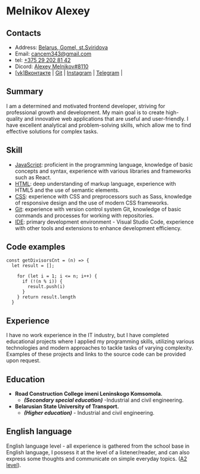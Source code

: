 # Melnikov Alexey
## Contacts
+ Address: [Belarus, Gomel, st.Sviridova]()
+ Email: [cancem343@gmail.com](https://mail.google.com/)
+ tel: [+375 29 202 81 42]()
+ Dicord: [Alexey Melnikov#8110]()
+ [[vk]Вконтакте](https://vk.com/id156827295) | [Git](https://github.com/Mitsuhitomeow) | [Instagram](https://vk.com/away.php?to=https%3A%2F%2Finstagram.com%2Fmitsuhito_meow%3Figshid%3DYmMyMTA2M2Y%3D&cc_key=) | [Telegram](https://t.me/Hatiko24) |


## Summary
I am a determined and motivated frontend developer, striving for professional growth and development. My main goal is to create high-quality and innovative web applications that are useful and user-friendly. I have excellent analytical and problem-solving skills, which allow me to find effective solutions for complex tasks.

## Skill
- [JavaScript](): proficient in the programming language, knowledge of basic concepts and syntax, experience with various libraries and frameworks such as React.
- [HTML](): deep understanding of markup language, experience with HTML5 and the use of semantic elements.
- [CSS](): experience with CSS and preprocessors such as Sass, knowledge of responsive design and the use of modern CSS frameworks.
- [Git](): experience with version control system Git, knowledge of basic commands and processes for working with repositories.
- [IDE](): primary development environment - Visual Studio Code, experience with other tools and extensions to enhance development efficiency.

## Code examples
```
const getDivisorsCnt = (n) => {
  let result = [];

    for (let i = 1; i <= n; i++) {
      if (!(n % i)) {
        result.push(i)
      }
    } return result.length
  }
```
## Experience
I have no work experience in the IT industry, but I have completed educational projects where I applied my programming skills, utilizing various technologies and modern approaches to tackle tasks of varying complexity. Examples of these projects and links to the source code can be provided upon request.

## Education
+ **Road Construction College imeni Leninskogo Komsomola.**
  * ***(Secondary special education)*** -Industrial and civil engineering.
+ **Belarusian State University of Transport.**
  * ***(Higher education)*** - Industrial and civil engineering.

## English language
English language level - all experience is gathered from the school base in English language, I possess it at the level of a listener/reader, and can also express some thoughts and communicate on simple everyday topics. ([A2 level]()).